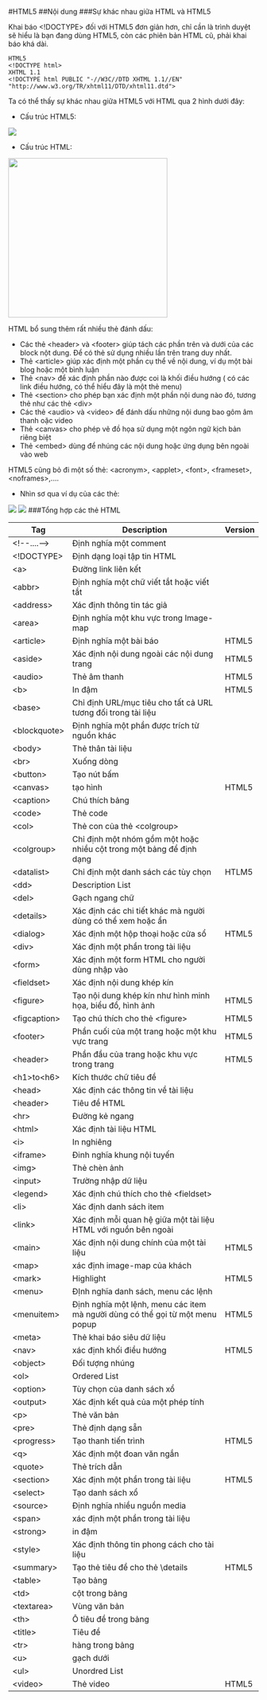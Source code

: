 #HTML5
##Nội dung
###Sự khác nhau giữa HTML và HTML5

Khai báo <!DOCTYPE> đối với HTML5 đơn giản hơn, chỉ cần <!DOCTYPE html> là trình duyệt sẽ hiểu là bạn đang dùng HTML5, còn các phiên bản HTML cũ, phải khai báo khá dài.

```
HTML5
<!DOCTYPE html>
XHTML 1.1
<!DOCTYPE html PUBLIC "-//W3C//DTD XHTML 1.1//EN" "http://www.w3.org/TR/xhtml11/DTD/xhtml11.dtd">
```
Ta có thể thấy sự khác nhau giữa HTML5 với HTML qua 2 hình dưới đây:

- Cấu trúc HTML5:

<img src="http://i.imgur.com/Y05pnmv.png">

- Cấu trúc HTML:

<img src="http://i.imgur.com/Xz8JDYy.png" width="320" height="320">

HTML bổ sung thêm rất nhiều thẻ đánh dấu:

- Các thẻ \<header> và \<footer> giúp tách các phần trên và dưới của các block nột dung. Để có thẻ sử dụng nhiều lần trên trang duy nhất.
- Thẻ \<article> giúp xác định một phần cụ thể về nội dung, ví dụ một bài blog hoặc một bình luận
- Thẻ \<nav> để xác định phần nào được coi là khối điều hướng ( có các link điều hướng, có thể hiểu đây là một thẻ menu)
- Thẻ \<section> cho phép bạn xác định một phần nội dung nào đó, tương thẻ như các thẻ \<div>
- Các thẻ \<audio> và \<video> để đánh dấu những nội dung bao gôm âm thanh oặc video
- Thẻ \<canvas> cho phép vẽ đồ họa sử dụng một ngôn ngữ kịch bản riêng biệt
- Thẻ \<embed> dùng để nhúng các nội dung hoặc ứng dụng bên ngoài vào web

HTML5 cũng bỏ đi một số thẻ: \<acronym>, \<applet>, \<font>, \<frameset>, \<noframes>,....

- Nhìn sơ qua ví dụ của các thẻ:

<img src="http://i.imgur.com/xbHAxiE.png">
<img src="http://i.imgur.com/uuOwurH.png">
###Tổng hợp các thẻ HTML

| Tag | Description | Version |
|-----|-------------|---------|
|\<!--....-->| Định nghĩa một comment |         |
| <!DOCTYPE> | Định dạng loại tập tin HTML |         |
|\<a>		 | Đường link liên kết |         |
|\<abbr>	 | Định nghĩa một chữ viết tắt hoặc viết tắt |         |  
|\<address>	 | Xác định thông tin tác giả |         |
|\<area>	 | Định nghĩa một khu vực trong Image-map |         |
|\<article>  | Định nghĩa một bài báo | HTML5 |
|\<aside>	 | Xác định nội dung ngoài các nội dung trang | HTML5 |
|\<audio>| Thẻ âm thanh | HTML5 |
|\<b> |	In đậm | HTML5 |
|\<base> | Chỉ định URL/mục tiêu cho tất cả URL tương đối trong tài liệu| |
|\<blockquote>| Định nghĩa một phần được trích từ nguồn khác | |
|\<body>| Thẻ thân tài liệu | |
|\<br> | Xuống dòng | |
|\<button> | Tạo nút bấm | |
|\<canvas> | tạo hình | HTML5 |
|\<caption>| Chú thích bảng | |
|\<code>| Thẻ code | |
|\<col>| Thẻ con của thẻ \<colgroup> | |
|\<colgroup>| Chỉ định một nhóm gồm một hoặc nhiều cột trong một bảng để định dạng | |
|\<datalist>| Chỉ định một danh sách các tùy chọn | HTLM5 |
|\<dd>| Description List | |
|\<del>| Gạch ngang chữ | |
|\<details>| Xác định các chi tiết khác mà người dùng có thể xem hoặc ẩn | |
|\<dialog>| Xác định một hộp thoại hoặc cửa sổ | HTML5 |
|\<div>| Xác định một phần trong tài liệu | |
|\<form>| Xác định một form HTML cho người dùng nhập vào| |
|\<fieldset>| Xác định nội dung khép kín | |
|\<figure>| Tạo nội dung khép kín như hình minh họa, biểu đồ, hình ảnh | HTML5 | 
|\<figcaption>|Tạo chú thích cho thẻ \<figure>| HTML5 |
|\<footer>| Phần cuối của một trang hoặc một khu vực trang| HTML5 |
|\<header>| Phần đầu của trang hoặc khu vực trong trang | HTML5 |
|\<h1>to\<h6>| Kích thước chữ tiêu đề | | 
|\<head>| Xác định các thông tin về tài liệu | |
|\<header>| Tiêu đề HTML | |
|\<hr> | Đường kẻ ngang | |
|\<html>| Xác định tài liệu HTML | |
|\<i>| In nghiêng | |
|\<iframe>| Đinh nghĩa khung nội tuyến | |
|\<img>| Thẻ chèn ảnh | |
|\<input>| Trường nhập dữ liệu | |
|\<legend>| Xác định chú thích cho thẻ \<fieldset> | |
|\<li>| Xác định danh sách item | |
|\<link>| Xác định mỗi quan hệ giữa một tài liệu HTML với nguồn bên ngoài | |
|\<main>| Xác định nội dung chính của một tài liệu | HTML5 |
|\<map>| xác định image-map của khách ||
|\<mark>| Highlight | HTML5 |
|\<menu>| ĐỊnh nghĩa danh sách, menu các lệnh | |
|\<menuitem>| Định nghĩa một lệnh, menu các item mà người dùng có thể gọi từ một menu popup | HTML5 |
|\<meta>| Thẻ khai báo siêu dữ liệu | |
|\<nav>| xác định khối điều hướng | HTML5 |
|\<object>| Đối tượng nhúng ||
|\<ol>| Ordered List ||
|\<option>| Tùy chọn của danh sách xổ ||
|\<output>| Xác định kết quả của một phép tính ||
|\<p>| Thẻ văn bản ||
|\<pre>| Thẻ định dạng sẵn ||
|\<progress>| Tạo thanh tiến trình | HTML5 |
|\<q>| Xác định một đoan văn ngắn | |
|\<quote>| Thẻ trích dẫn | |
|\<section>| Xác định một phần trong tài liệu | HTML5 |
|\<select>| Tạo danh sách xổ | |
|\<source>| Định nghĩa nhiều nguồn media ||
|\<span>| xác định một phần trong tài liệu | |
|\<strong>| in đậm | |
|\<style>| Xác định thông tin phong cách cho tài liệu | |
|\<summary>| Tạo thẻ tiêu đề cho thẻ \details | HTML5 |
|\<table>| Tạo bảng | |
|\<td>| cột trong bảng | |
|\<textarea>| Vùng văn bản ||
|\<th>| Ô tiêu đề trong bảng | |
|\<title>| Tiêu đề | |
|\<tr>| hàng trong bảng | |
|\<u>| gạch dưới | |
|\<ul>| Unordred List | |
|\<video>| Thẻ video | HTML5 |
